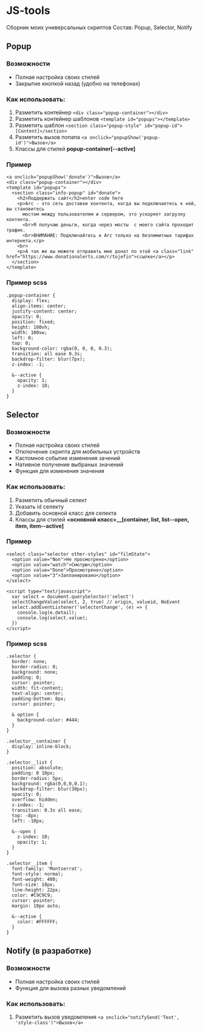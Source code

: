 
# JS-tools
Сборник моих универсальных скриптов
Состав: Popup, Selector, Notify

## Popup

### Возможности
- Полная настройка своих стилей
- Закрытие кнопкой назад (удобно на телефонах)

### Как использовать:
1. Разметить контейнер `<div class="popup-container"></div>`
2. Разметить контейнер шаблонов `<template id="popups"></template>`
3. Разметить шаблон `<section class="popup-style" id="popup-id">[Content]</section>`
4. Разметить вызов попапа `<a onclick="popupShow('popup-id')">Вызов</a>`
5. Классы для стилей **popup-container[--active]**

### Пример

    <a onclick="popupShow('donate')">Вызов</a>
    <div class="popup-container"></div>
    <template id="popups">
      <section class="info-popup" id="donate">
        <h2>Поддержать сайт</h2>enter code here
        <p>Arc - это сеть доставки контента, когда вы подключаетесь к ней, вы становитесь
          мостом между пользователем и сервером, это ускоряет загрузку контента.
          <br>Я получаю деньги, когда через мосты  с моего сайта проходит трафик.
          <br>ВНИМАНИЕ: Подключайтесь к Arc только на безлимитных тарифах интернета.</p>
        <br>
        <p>А так же вы можете отправить мне донат по этой <a class="link" href="https://www.donationalerts.com/r/tojefin">ссылке</a></p>
      </section>
    </template>

### Пример scss
    .popup-container {
      display: flex;
      align-items: center;
      justify-content: center;
      opacity: 0;
      position: fixed;
      height: 100vh;
      width: 100vw;
      left: 0;
      top: 0;
      background-color: rgba(0, 0, 0, 0.3);
      transition: all ease 0.3s;
      backdrop-filter: blur(7px);
      z-index: -1;

      &--active {
        opacity: 1;
        z-index: 10;
      }
    }

## Selector

### Возможности
- Полная настройка своих стилей
- Отключение скрипта для мобильных устройств
- Кастомное событие изменения зачений
- Нативное получение выбраных значений
- Функция для изменения значения

### Как использовать:
1. Разметить обычный селект
2. Указать id селекту
3. Добавить основной класс для селекта
4. Классы для стилей **<основной класс>__[container, list, list--open, item, item--active]**

### Пример

    <select class="selector other-styles" id="filmState">
      <option value="Non">Не просмотрено</option>
      <option value="watch">Смотрю</option>
      <option value="Done">Просмотрено</option>
      <option value="3">Запланировано</option>
    </select>

    <script type="text/javascript">
      var select = document.querySelector('select')
      selectChangeValue(select, 2, true) // origin, valueid, NoEvent
      select.addEventListener('selectorChange', (e) => {
        console.log(e.detail);
        console.log(select.value);
      })
    </script>

### Пример scss

    .selector {
      border: none;
      border-radius: 0;
      background: none;
      padding: 0;
      cursor: pointer;
      width: fit-content;
      text-align: center;
      padding-bottom: 8px;
      cursor: pointer;

      & option {
        background-color: #444;
      }
    }

    .selector__container {
      display: inline-block;
    }

    .selector__list {
      position: absolute;
      padding: 0 10px;
      border-radius: 5px;
      background: rgba(0,0,0,0.1);
      backdrop-filter: blur(30px);
      opacity: 0;
      overflow: hidden;
      z-index: -1;
      transition: 0.3s all ease;
      top: -8px;
      left: -10px;

      &--open {
        z-index: 10;
        opacity: 1;
      }
    }

    .selector__item {
      font-family: 'Montserrat';
      font-style: normal;
      font-weight: 400;
      font-size: 18px;
      line-height: 22px;
      color: #C9C9C9;
      cursor: pointer;
      margin: 10px auto;

      &--active {
        color: #FFFFFF;
      }
    }


## Notify (в разработке)

### Возможности
- Полная настройка своих стилей
- Функция для вызова разных уведомлений

### Как использовать:
1. Разметить вызов уведомления `<a onclick="notifySend('Text', 'style-class')">Вызов</a>`
